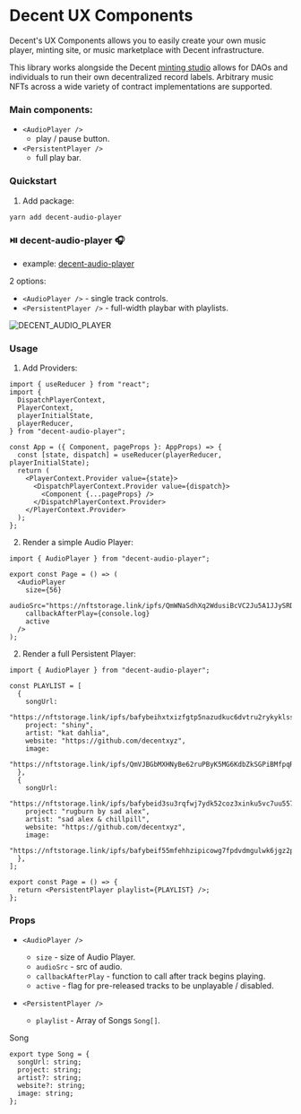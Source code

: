 # Decent UX Components

Decent's UX Components allows you to easily create your own music player, minting site, or music marketplace with Decent infrastructure.

This library works alongside the Decent [minting studio](https://hq.decent.xyz/) allows for DAOs and individuals to run their own decentralized record labels. Arbitrary music NFTs across a wide variety of contract implementations are supported.

### Main components:

- `<AudioPlayer />`
  - play / pause button.
- `<PersistentPlayer />`
  - full play bar.

### Quickstart

1. Add package:

```bash
yarn add decent-audio-player
```

### ⏯️ decent-audio-player 🎧

- example: [decent-audio-player](https://decentaudioplayer.vercel.app)

2 options:

- `<AudioPlayer />` - single track controls.
- `<PersistentPlayer />` - full-width playbar with playlists.

![DECENT_AUDIO_PLAYER](https://user-images.githubusercontent.com/23249402/201524220-eaa1c4d4-f24c-409d-9cee-bcaf40c66f0c.gif)

### Usage

1. Add Providers:

```tsx
import { useReducer } from "react";
import {
  DispatchPlayerContext,
  PlayerContext,
  playerInitialState,
  playerReducer,
} from "decent-audio-player";

const App = ({ Component, pageProps }: AppProps) => {
  const [state, dispatch] = useReducer(playerReducer, playerInitialState);
  return (
    <PlayerContext.Provider value={state}>
      <DispatchPlayerContext.Provider value={dispatch}>
        <Component {...pageProps} />
      </DispatchPlayerContext.Provider>
    </PlayerContext.Provider>
  );
};
```

2. Render a simple Audio Player:

```tsx
import { AudioPlayer } from "decent-audio-player";

export const Page = () => (
  <AudioPlayer
    size={56}
    audioSrc="https://nftstorage.link/ipfs/QmWNaSdhXq2WdusiBcVC2Ju5A1JJySRDVNrQMEBGcaazvC"
    callbackAfterPlay={console.log}
    active
  />
);
```

2. Render a full Persistent Player:

```tsx
import { AudioPlayer } from "decent-audio-player";

const PLAYLIST = [
  {
    songUrl:
      "https://nftstorage.link/ipfs/bafybeihxtxizfgtp5nazudkuc6dvtru2rykyklsse7t5r3rquydirgunxy/SHINY_7.wav",
    project: "shiny",
    artist: "kat dahlia",
    website: "https://github.com/decentxyz",
    image:
      "https://nftstorage.link/ipfs/QmVJBGbMXHNyBe62ruPByK5MG6KdbZkSGPiBMfpqRQ6qP2",
  },
  {
    songUrl:
      "https://nftstorage.link/ipfs/bafybeid3su3rqfwj7ydk52coz3xinku5vc7uu557t7rdkxx5dswcbxolda",
    project: "rugburn by sad alex",
    artist: "sad alex & chillpill",
    website: "https://github.com/decentxyz",
    image:
      "https://nftstorage.link/ipfs/bafybeif55mfehhzipicowg7fpdvdmgulwk6jgz2pbbxwuxjt7pmr7swlvu",
  },
];

export const Page = () => {
  return <PersistentPlayer playlist={PLAYLIST} />;
};
```

### Props

- `<AudioPlayer />`

  - `size` - size of Audio Player.
  - `audioSrc` - src of audio.
  - `callbackAfterPlay` - function to call after track begins playing.
  - `active` - flag for pre-released tracks to be unplayable / disabled.

- `<PersistentPlayer />`
  - `playlist` - Array of Songs `Song[]`.

Song

```
export type Song = {
  songUrl: string;
  project: string;
  artist?: string;
  website?: string;
  image: string;
};
```
